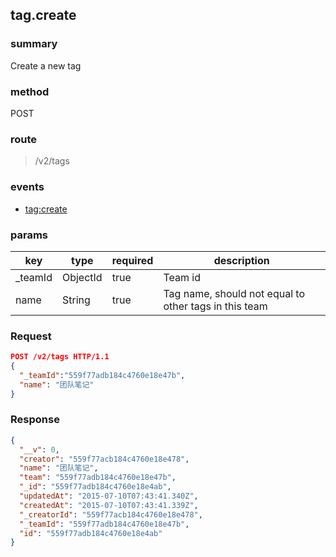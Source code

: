 ## tag.create

### summary
Create a new tag

### method
POST

### route
> /v2/tags

### events
* [tag:create](../event/tag.create.html)

### params
| key            | type               | required | description                                                               |
| -------------- | ------------------ | -------- | ------------------------------------------------------------------------- |
| _teamId        | ObjectId           | true     | Team id                                                                |
| name           | String             | true     | Tag name, should not equal to other tags in this team     |

### Request
```json
POST /v2/tags HTTP/1.1
{
  "_teamId":"559f77adb184c4760e18e47b",
  "name": "团队笔记"
}
```

### Response
```json
{
  "__v": 0,
  "creator": "559f77acb184c4760e18e478",
  "name": "团队笔记",
  "team": "559f77adb184c4760e18e47b",
  "_id": "559f77adb184c4760e18e4ab",
  "updatedAt": "2015-07-10T07:43:41.340Z",
  "createdAt": "2015-07-10T07:43:41.339Z",
  "_creatorId": "559f77acb184c4760e18e478",
  "_teamId": "559f77adb184c4760e18e47b",
  "id": "559f77adb184c4760e18e4ab"
}
```
